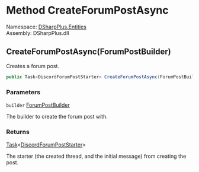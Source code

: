 # Method CreateForumPostAsync

Namespace: [DSharpPlus.Entities](DSharpPlus.Entities.md)  
Assembly: DSharpPlus.dll

## <a id="DSharpPlus_Entities_DiscordForumChannel_CreateForumPostAsync_DSharpPlus_Entities_ForumPostBuilder_"></a>CreateForumPostAsync\(ForumPostBuilder\)

Creates a forum post.

```csharp
public Task<DiscordForumPostStarter> CreateForumPostAsync(ForumPostBuilder builder)
```

### Parameters

`builder` [ForumPostBuilder](DSharpPlus.Entities.ForumPostBuilder.md)

The builder to create the forum post with.

### Returns

[Task](https://learn.microsoft.com/dotnet/api/system.threading.tasks.task\-1)<[DiscordForumPostStarter](DSharpPlus.Entities.DiscordForumPostStarter.md)\>

The starter (the created thread, and the initial message) from creating the post.

